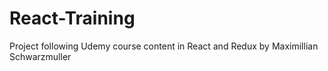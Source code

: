 # React-Training

Project following Udemy course content in React and Redux by Maximillian Schwarzmuller
